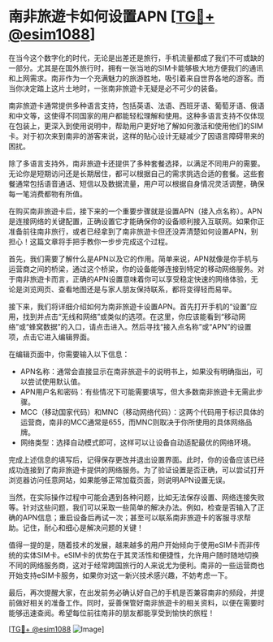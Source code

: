 # 南非旅遊卡如何设置APN [[TG💪+ @esim1088](https://t.me/s/esim1088)]

在当今这个数字化的时代，无论是出差还是旅行，手机流量都成了我们不可或缺的一部分。尤其是在国外旅行时，拥有一张当地的SIM卡能够极大地方便我们的通讯和上网需求。南非作为一个充满魅力的旅游胜地，吸引着来自世界各地的游客。而当你决定踏上这片土地时，一张南非旅遊卡无疑是必不可少的装备。

南非旅遊卡通常提供多种语言支持，包括英语、法语、西班牙语、葡萄牙语、俄语和中文等，这使得不同国家的用户都能轻松理解和使用。这种多语言支持不仅体现在包装上，更深入到使用说明中，帮助用户更好地了解如何激活和使用他们的SIM卡。对于初次来到南非的游客来说，这样的贴心设计无疑减少了因语言障碍带来的困扰。

除了多语言支持外，南非旅遊卡还提供了多种套餐选择，以满足不同用户的需要。无论你是短期访问还是长期居住，都可以根据自己的需求挑选合适的套餐。这些套餐通常包括语音通话、短信以及数据流量，用户可以根据自身情况灵活调整，确保每一笔消费都物有所值。

在购买南非旅遊卡后，接下来的一个重要步骤就是设置APN（接入点名称）。APN是连接网络的关键配置，正确设置它才能确保你的设备顺利接入互联网。如果你正准备前往南非旅行，或者已经拿到了南非旅遊卡但还没弄清楚如何设置APN，别担心！这篇文章将手把手教你一步步完成这个过程。

首先，我们需要了解什么是APN以及它的作用。简单来说，APN就像是你手机与运营商之间的桥梁，通过这个桥梁，你的设备能够连接到特定的移动网络服务。对于南非旅遊卡而言，正确的APN设置意味着你可以享受稳定快速的网络体验，无论是浏览网页、查看地图还是与家人朋友保持联系，都将变得轻而易举。

接下来，我们将详细介绍如何为南非旅遊卡设置APN。首先打开手机的“设置”应用，找到并点击“无线和网络”或类似的选项。在这里，你应该能看到“移动网络”或“蜂窝数据”的入口，请点击进入。然后寻找“接入点名称”或“APN”的设置项，点击它进入编辑界面。

在编辑页面中，你需要输入以下信息：
- APN名称：通常会直接显示在南非旅遊卡的说明书上，如果没有明确指出，可以尝试使用默认值。
- APN用户名和密码：有些情况下可能需要填写，但大多数南非旅遊卡无需此步骤。
- MCC（移动国家代码）和MNC（移动网络代码）：这两个代码用于标识具体的运营商，南非的MCC通常是655，而MNC则取决于你所使用的具体网络品牌。
- 网络类型：选择自动模式即可，这样可以让设备自动适配最优的网络环境。

完成上述信息的填写后，记得保存更改并退出设置界面。此时，你的设备应该已经成功连接到了南非旅遊卡提供的网络服务。为了验证设置是否正确，可以尝试打开浏览器访问任意网站，如果能够正常加载页面，则说明APN设置无误。

当然，在实际操作过程中可能会遇到各种问题，比如无法保存设置、网络连接失败等。针对这些问题，我们可以采取一些简单的解决办法。例如，检查是否输入了正确的APN信息；重启设备后再试一次；甚至可以联系南非旅遊卡的客服寻求帮助。记住，耐心和细心是解决问题的关键！

值得一提的是，随着技术的发展，越来越多的用户开始倾向于使用eSIM卡而非传统的实体SIM卡。eSIM卡的优势在于其灵活性和便捷性，允许用户随时随地切换不同的网络服务商，这对于经常跨国旅行的人来说尤为便利。南非的一些运营商也开始支持eSIM卡服务，如果你对这一新兴技术感兴趣，不妨考虑一下。

最后，再次提醒大家，在出发前务必确认好自己的手机是否兼容南非的频段，并提前做好相关的准备工作。同时，妥善保管好南非旅遊卡的相关资料，以便在需要时能够迅速查阅。希望每位前往南非的朋友都能享受到愉快的旅程！

[[TG💪+ @esim1088](https://t.me/s/esim1088) ![Image](https://i.postimg.cc/4NQfJmqS/Snipaste-2025-05-13-00-14-12.png)]